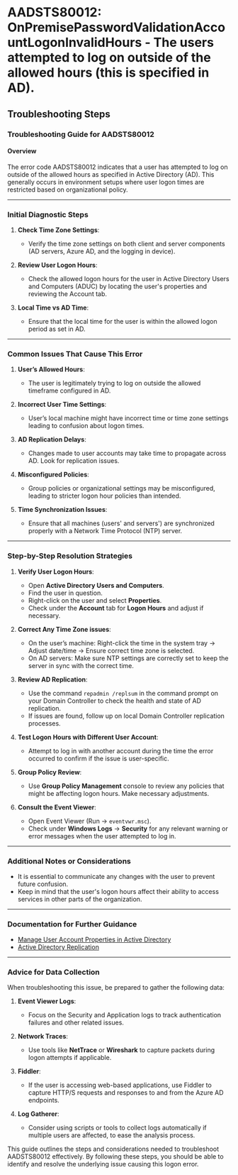 
# AADSTS80012: OnPremisePasswordValidationAccountLogonInvalidHours - The users attempted to log on outside of the allowed hours (this is specified in AD).


## Troubleshooting Steps
### Troubleshooting Guide for AADSTS80012

#### Overview
The error code AADSTS80012 indicates that a user has attempted to log on outside of the allowed hours as specified in Active Directory (AD). This generally occurs in environment setups where user logon times are restricted based on organizational policy.

---

### Initial Diagnostic Steps
1. **Check Time Zone Settings**:
   - Verify the time zone settings on both client and server components (AD servers, Azure AD, and the logging in device).

2. **Review User Logon Hours**:
   - Check the allowed logon hours for the user in Active Directory Users and Computers (ADUC) by locating the user's properties and reviewing the Account tab.

3. **Local Time vs AD Time**:
   - Ensure that the local time for the user is within the allowed logon period as set in AD.

---

### Common Issues That Cause This Error
1. **User’s Allowed Hours**:
   - The user is legitimately trying to log on outside the allowed timeframe configured in AD.

2. **Incorrect User Time Settings**:
   - User’s local machine might have incorrect time or time zone settings leading to confusion about logon times.

3. **AD Replication Delays**:
   - Changes made to user accounts may take time to propagate across AD. Look for replication issues.

4. **Misconfigured Policies**:
   - Group policies or organizational settings may be misconfigured, leading to stricter logon hour policies than intended.

5. **Time Synchronization Issues**:
   - Ensure that all machines (users' and servers') are synchronized properly with a Network Time Protocol (NTP) server.

---

### Step-by-Step Resolution Strategies
1. **Verify User Logon Hours**:
   - Open **Active Directory Users and Computers**.
   - Find the user in question.
   - Right-click on the user and select **Properties**.
   - Check under the **Account** tab for **Logon Hours** and adjust if necessary.

2. **Correct Any Time Zone issues**:
   - On the user’s machine: Right-click the time in the system tray -> Adjust date/time -> Ensure correct time zone is selected.
   - On AD servers: Make sure NTP settings are correctly set to keep the server in sync with the correct time.

3. **Review AD Replication**:
   - Use the command `repadmin /replsum` in the command prompt on your Domain Controller to check the health and state of AD replication.
   - If issues are found, follow up on local Domain Controller replication processes.

4. **Test Logon Hours with Different User Account**:
   - Attempt to log in with another account during the time the error occurred to confirm if the issue is user-specific.

5. **Group Policy Review**:
   - Use **Group Policy Management** console to review any policies that might be affecting logon hours. Make necessary adjustments.

6. **Consult the Event Viewer**:
   - Open Event Viewer (Run -> `eventvwr.msc`).
   - Check under **Windows Logs** -> **Security** for any relevant warning or error messages when the user attempted to log in.

---

### Additional Notes or Considerations
- It is essential to communicate any changes with the user to prevent future confusion.
- Keep in mind that the user's logon hours affect their ability to access services in other parts of the organization.

---

### Documentation for Further Guidance
- [Manage User Account Properties in Active Directory](https://docs.microsoft.com/en-us/windows-server/identity/ad-ds/get-started/manage-user-account-properties-in-active-directory)
- [Active Directory Replication](https://docs.microsoft.com/en-us/windows-server/identity/ad-ds/plan/ad-replication-overview)

---

### Advice for Data Collection
When troubleshooting this issue, be prepared to gather the following data:

1. **Event Viewer Logs**:
   - Focus on the Security and Application logs to track authentication failures and other related issues.

2. **Network Traces**:
   - Use tools like **NetTrace** or **Wireshark** to capture packets during logon attempts if applicable.

3. **Fiddler**:
   - If the user is accessing web-based applications, use Fiddler to capture HTTP/S requests and responses to and from the Azure AD endpoints.

4. **Log Gatherer**:
   - Consider using scripts or tools to collect logs automatically if multiple users are affected, to ease the analysis process.

This guide outlines the steps and considerations needed to troubleshoot AADSTS80012 effectively. By following these steps, you should be able to identify and resolve the underlying issue causing this logon error.
